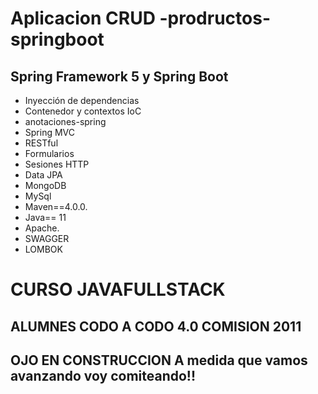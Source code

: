 # Aplicacion CRUD -prodructos-springboot 

##  Spring Framework 5 y Spring Boot 

- Inyección de dependencias
- Contenedor y contextos IoC
- anotaciones-spring
- Spring MVC
- RESTful
- Formularios
- Sesiones HTTP
- Data JPA
- MongoDB
- MySql
- Maven==4.0.0.
- Java== 11
- Apache. 
- SWAGGER
- LOMBOK



# CURSO JAVAFULLSTACK
## ALUMNES  CODO A CODO 4.0  COMISION 2011

## OJO EN CONSTRUCCION A medida que vamos avanzando voy comiteando!!
